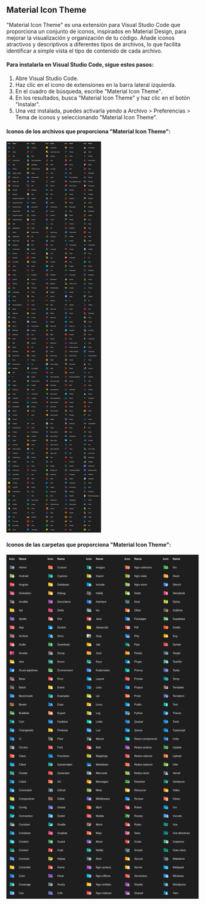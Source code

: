 
## Material Icon Theme

"Material Icon Theme" es una extensión para Visual Studio Code que proporciona un conjunto de iconos, inspirados en Material Design, para mejorar la visualización y organización de tu código. Añade iconos atractivos y descriptivos a diferentes tipos de archivos, lo que facilita identificar a simple vista el tipo de contenido de cada archivo.

#### Para instalarla en Visual Studio Code, sigue estos pasos:

1. Abre Visual Studio Code.
2. Haz clic en el icono de extensiones en la barra lateral izquierda.
3. En el cuadro de búsqueda, escribe "Material Icon Theme".
4. En los resultados, busca "Material Icon Theme" y haz clic en el botón "Instalar".
5. Una vez instalada, puedes activarla yendo a Archivo > Preferencias > Tema de iconos y seleccionando "Material Icon Theme".


#### Iconos de los archivos que proporciona "Material Icon Theme":

![fileicon1.png](../images/fileIconsmaterialicontheme.png)

#### Iconos de las carpetas que proporciona "Material Icon Theme":
![fileicon1.png](../images/folderIconsmaterialicontheme.png)

